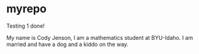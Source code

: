 # myrepo
Testing 1 done!

My name is Cody Jenson, I am a mathematics student at BYU-Idaho. I am married and have a dog and a kiddo on the way.